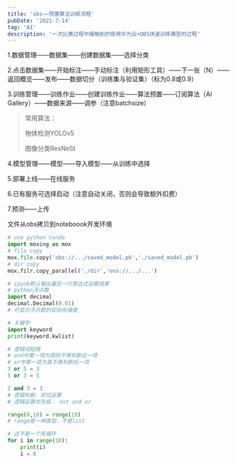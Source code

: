 ```yaml
---
title: 'obs——预置算法训练流程'
pubDate: '2021-7-14'
tag: 'AI'
description: '一次比赛过程中接触到的使用华为云+OBS快速训练模型的过程'
---
```


1.数据管理——数据集——创建数据集——选择分类

2.点击数据集——开始标注——手动标注（利用矩形工具）——下一张（N）——返回概览——发布——数据切分（训练集与验证集）（标为0.8或0.9）

3.训练管理——训练作业——创建训练作业——算法预置——订阅算法（AI Gallery）——数据来源——调参（注意batchsize）

> 常用算法：
>
> 物体检测YOLOv5
>
> 图像分类ResNeSt

4.模型管理——模型——导入模型——从训练中选择

5.部署上线——在线服务

6.已有服务可选择启动（注意自动关闭，否则会导致额外扣费）

7.预测——上传

文件从obs拷贝到noteboook开发环境

```python
# use python conda
import moxing as mox
# file copy
mox.file.copy('obs://.../saved_model.pb','./saved_model.pb')
# dir copy
mox.filr.copy_parallel('./dir','ons://.../...')
```

```python
# ipynb默认输出最后一行表达式运算结果
# python浮点数
import decimal
decimal.Decimal(0.01)
# 可显示浮点数的实际存储值

# 关键字
import keyword
print(keyword.kwlist)

# 逻辑词短路
# and中第一项为假则不再判断后一项
# or中第一项为真不再判断后一项
3 or 5 = 3
5 or 3 = 5

2 and 3 = 3
# 逻辑判断，非位运算
# 逻辑运算优先级： not and or

range(0,10) = range(10)
# range是一种类型，不是list

# 这不是一个死循环
for i in range(10):
    print(i)
    i = 0

```


